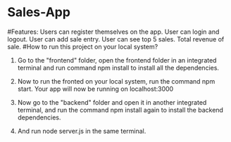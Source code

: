 # Sales-App

#Features:
Users can register themselves on the app.
User can login and logout.
User can add sale entry.
User can see top 5 sales.
Total revenue of sale.
#How to run this project on your local system?
1. Go to the "frontend" folder, open the frontend folder in an integrated terminal and run command npm install to install all the dependencies.

2. Now to run the fronted on your local system, run the command npm start. Your app will now be running on localhost:3000

3. Now go to the "backend" folder and open it in another integrated terminal, and run the command npm install again to install the backend dependencies.

4. And run node server.js in the same terminal.
